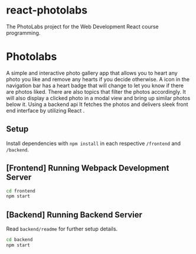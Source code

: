 # react-photolabs
The PhotoLabs project for the Web Development React course programming.

# Photolabs
A simple and interactive photo gallery app that allows you to heart any photo you like and remove any hearts if you decide otherwise. A icon in the navigation bar has a heart badge that will change to let you know if there are photos liked. There are also topics that filter the photos accordingly. It will also display a clicked photo in a modal view and bring up similar photos below it. Using a backend api It fetches the photos and delivers sleek front end interface by utilizing React
. 
## Setup

Install dependencies with `npm install` in each respective `/frontend` and `/backend`.

## [Frontend] Running Webpack Development Server

```sh
cd frontend
npm start
```

## [Backend] Running Backend Servier

Read `backend/readme` for further setup details.

```sh
cd backend
npm start
```
